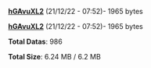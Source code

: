 [**hGAvuXL2**](/data/hGAvuXL2.txt) (21/12/22 - 07:52)- 1965 bytes

[**hGAvuXL2**](/data/hGAvuXL2.txt) (21/12/22 - 07:52)- 1965 bytes

**Total Datas**: 986

**Total Size**: 6.24 MB / 6.2 MB